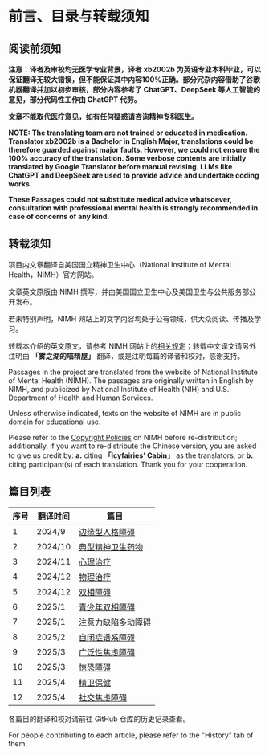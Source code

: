 # 前言、目录与转载须知

## 阅读前须知

**注意：译者及审校均无医学专业背景，译者 xb2002b 为英语专业本科毕业，可以保证翻译无较大错误，但不能保证其中内容100%正确。部分冗杂内容借助了谷歌机器翻译并加以初步审核，部分内容参考了 ChatGPT、DeepSeek 等人工智能的意见，部分代码性工作由 ChatGPT 代劳。**

**文章不能取代医疗意见，如有任何疑惑请咨询精神专科医生。**

**NOTE: The translating team are not trained or educated in medication. Translator xb2002b is a Bachelor in English Major, translations could be therefore guarded against major faults. However, we could not ensure the 100% accuracy of the translation. Some verbose contents are initially translated by Google Translator before manual revising. LLMs like ChatGPT and DeepSeek are used to provide advice and undertake coding works.**

**These Passages could not substitute medical advice whatsoever, consultation with professional mental health is strongly recommended in case of concerns of any kind.**

## 转载须知

项目内文章翻译自美国国立精神卫生中心（National Institute of Mental Health，NIMH）官方网站。

文章英文原版由 NIMH 撰写，并由美国国立卫生中心及美国卫生与公共服务部公开发布。

若未特别声明，NIMH 网站上的文字内容均处于公有领域，供大众阅读、传播及学习。

转载本介绍的英文原文，请参考 NIMH 网站上的[相关规定](https://www.nimh.nih.gov/site-info/policies#part_2718)；转载中文译文请另外注明由 **「雾之湖的喵精屋」** 翻译，或是注明每篇的译者和校对，感谢支持。

Passages in the project are translated from the website of National Institute of Mental Health (NIMH). The passages are originally written in English by NIMH, and publicized by National Institute of Health (NIH) and U.S. Department of Health and Human Services.

Unless otherwise indicated, texts on the website of NIMH are in public domain for educational use.

Please refer to the [Copyright Policies](https://www.nimh.nih.gov/site-info/policies#part_2718) on NIMH before re-distribution; additionally, if you want to re-distribute the Chinese version, you are asked to give us credit by: **a.** citing **「Icyfairies' Cabin」** as the translators, or **b.** citing participant(s) of each translation. Thank you for your cooperation.

## 篇目列表

| 序号 | 翻译时间 | 篇目 |
| -------- | -------- | -------- |
| 1 | 2024/9 | [边缘型人格障碍](/articles/BPD.md) |
| 2 | 2024/10 | [典型精神卫生药物](/articles/Medications.md) |
| 3 | 2024/11 | [心理治疗](/articles/Psychotherapies.md) |
| 4 | 2024/12 | [物理治疗](/articles/BST.md) |
| 5 | 2024/12 | [双相障碍](/articles/BD.md) |
| 6 | 2025/1 | [青少年双相障碍](/articles/BD-Teens.md) |
| 7 | 2025/1 | [注意力缺陷多动障碍](/articles/ADHD.md) |
| 8 | 2025/2 | [自闭症谱系障碍](/articles/ASD.md) |
| 9 | 2025/3 | [广泛性焦虑障碍](/articles/GAD.md) |
| 10 | 2025/3 | [惊恐障碍](/articles/PanicDisorder.md) |
| 11 | 2025/4 | [精卫保健](/articles/SelfCare.md) |
| 12 | 2025/4 | [社交焦虑障碍](/articles/SAD.md) |

各篇目的翻译和校对请前往 GitHub 仓库的历史记录查看。

For people contributing to each article, please refer to the "History" tab of them.
